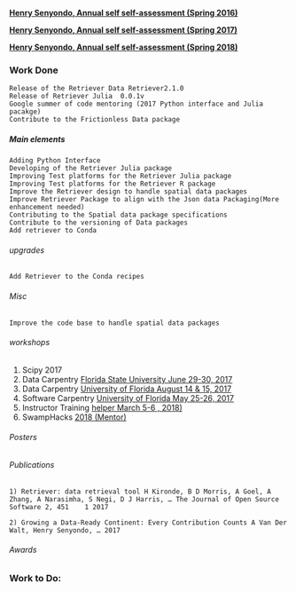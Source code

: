 
[__Henry Senyondo, Annual self self-assessment (Spring 2016)__](https://github.com/henrykironde/weclab/blob/master/2016.md)

[__Henry Senyondo, Annual self self-assessment (Spring 2017)__](https://github.com/henrykironde/weclab/blob/master/2017.md)

[__Henry Senyondo, Annual self self-assessment (Spring 2018)__](https://github.com/henrykironde/weclab/edit/master/2018.md)

### Work Done

    Release of the Retriever Data Retriever2.1.0
    Release of Retriever Julia  0.0.1v
    Google summer of code mentoring (2017 Python interface and Julia pacakge)
    Contribute to the Frictionless Data package
 
##### Main elements
    
    Adding Python Interface
    Developing of the Retriever Julia package
    Improving Test platforms for the Retriever Julia package
    Improving Test platforms for the Retriever R package
    Improve the Retriever design to handle spatial data packages
    Improve Retriever Package to align with the Json data Packaging(More enhancement needed) 
    Contributing to the Spatial data package specifications
    Contribute to the versioning of Data packages
    Add retriever to Conda
    
###### upgrades

    Add Retriever to the Conda recipes
 
    
###### Misc

    Improve the code base to handle spatial data packages
 
    
###### workshops
    
1. Scipy 2017
2. Data Carpentry [Florida State University June 29-30, 2017]( https://fsulib.github.io/2017-06-29-fsu/)
3. Data Carpentry [University of Florida August 14 & 15, 2017](https://uf-carpentry.github.io/2017-08-14-UFII-DC/) 
4. Software Carpentry [University of Florida May 25-26, 2017](https://weecology.github.io/2017-05-25-UF/) 
5. Instructor Training [helper March 5-6 , 2018) ](https://fmichonneau.github.io/2018-03-05-UF-ttt/)
6. SwampHacks [2018 (Mentor) ](http://2018.swamphacks.com/)
    
###### Posters


###### Publications

    1) Retriever: data retrieval tool H Kironde, B D Morris, A Goel, A Zhang, A Narasimha, S Negi, D J Harris, … The Journal of Open Source Software 2, 451    1 2017
    
    2) Growing a Data-Ready Continent: Every Contribution Counts A Van Der Walt, Henry Senyondo, … 2017
    
    
###### Awards


### Work to Do:
